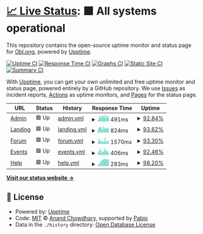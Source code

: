 # [📈 Live Status](https://status.obl.ong): <!--live status--> **🟩 All systems operational**

This repository contains the open-source uptime monitor and status page for [Obl.ong](https://obl.ong), powered by [Upptime](https://github.com/upptime/upptime).

[![Uptime CI](https://github.com/obl-ong/status/workflows/Uptime%20CI/badge.svg)](https://github.com/obl-ong/status/actions?query=workflow%3A%22Uptime+CI%22)
[![Response Time CI](https://github.com/obl-ong/status/workflows/Response%20Time%20CI/badge.svg)](https://github.com/obl-ong/status/actions?query=workflow%3A%22Response+Time+CI%22)
[![Graphs CI](https://github.com/obl-ong/status/workflows/Graphs%20CI/badge.svg)](https://github.com/obl-ong/status/actions?query=workflow%3A%22Graphs+CI%22)
[![Static Site CI](https://github.com/obl-ong/status/workflows/Static%20Site%20CI/badge.svg)](https://github.com/obl-ong/status/actions?query=workflow%3A%22Static+Site+CI%22)
[![Summary CI](https://github.com/obl-ong/status/workflows/Summary%20CI/badge.svg)](https://github.com/obl-ong/status/actions?query=workflow%3A%22Summary+CI%22)

With [Upptime](https://upptime.js.org), you can get your own unlimited and free uptime monitor and status page, powered entirely by a GitHub repository. We use [Issues](https://github.com/obl-ong/status/issues) as incident reports, [Actions](https://github.com/obl-ong/status/actions) as uptime monitors, and [Pages](https://status.obl.ong) for the status page.

<!--start: status pages-->
<!-- This summary is generated by Upptime (https://github.com/upptime/upptime) -->
<!-- Do not edit this manually, your changes will be overwritten -->
<!-- prettier-ignore -->
| URL | Status | History | Response Time | Uptime |
| --- | ------ | ------- | ------------- | ------ |
| <img alt="" src="https://icons.duckduckgo.com/ip3/admin.obl.ong.ico" height="13"> [Admin](https://admin.obl.ong/up) | 🟩 Up | [admin.yml](https://github.com/obl-ong/status/commits/HEAD/history/admin.yml) | <details><summary><img alt="Response time graph" src="./graphs/admin/response-time-week.png" height="20"> 491ms</summary><br><a href="https://status.obl.ong/history/admin"><img alt="Response time 480" src="https://img.shields.io/endpoint?url=https%3A%2F%2Fraw.githubusercontent.com%2Fobl-ong%2Fstatus%2FHEAD%2Fapi%2Fadmin%2Fresponse-time.json"></a><br><a href="https://status.obl.ong/history/admin"><img alt="24-hour response time 495" src="https://img.shields.io/endpoint?url=https%3A%2F%2Fraw.githubusercontent.com%2Fobl-ong%2Fstatus%2FHEAD%2Fapi%2Fadmin%2Fresponse-time-day.json"></a><br><a href="https://status.obl.ong/history/admin"><img alt="7-day response time 491" src="https://img.shields.io/endpoint?url=https%3A%2F%2Fraw.githubusercontent.com%2Fobl-ong%2Fstatus%2FHEAD%2Fapi%2Fadmin%2Fresponse-time-week.json"></a><br><a href="https://status.obl.ong/history/admin"><img alt="30-day response time 462" src="https://img.shields.io/endpoint?url=https%3A%2F%2Fraw.githubusercontent.com%2Fobl-ong%2Fstatus%2FHEAD%2Fapi%2Fadmin%2Fresponse-time-month.json"></a><br><a href="https://status.obl.ong/history/admin"><img alt="1-year response time 480" src="https://img.shields.io/endpoint?url=https%3A%2F%2Fraw.githubusercontent.com%2Fobl-ong%2Fstatus%2FHEAD%2Fapi%2Fadmin%2Fresponse-time-year.json"></a></details> | <details><summary><a href="https://status.obl.ong/history/admin">92.84%</a></summary><a href="https://status.obl.ong/history/admin"><img alt="All-time uptime 94.63%" src="https://img.shields.io/endpoint?url=https%3A%2F%2Fraw.githubusercontent.com%2Fobl-ong%2Fstatus%2FHEAD%2Fapi%2Fadmin%2Fuptime.json"></a><br><a href="https://status.obl.ong/history/admin"><img alt="24-hour uptime 79.97%" src="https://img.shields.io/endpoint?url=https%3A%2F%2Fraw.githubusercontent.com%2Fobl-ong%2Fstatus%2FHEAD%2Fapi%2Fadmin%2Fuptime-day.json"></a><br><a href="https://status.obl.ong/history/admin"><img alt="7-day uptime 92.84%" src="https://img.shields.io/endpoint?url=https%3A%2F%2Fraw.githubusercontent.com%2Fobl-ong%2Fstatus%2FHEAD%2Fapi%2Fadmin%2Fuptime-week.json"></a><br><a href="https://status.obl.ong/history/admin"><img alt="30-day uptime 98.16%" src="https://img.shields.io/endpoint?url=https%3A%2F%2Fraw.githubusercontent.com%2Fobl-ong%2Fstatus%2FHEAD%2Fapi%2Fadmin%2Fuptime-month.json"></a><br><a href="https://status.obl.ong/history/admin"><img alt="1-year uptime 94.63%" src="https://img.shields.io/endpoint?url=https%3A%2F%2Fraw.githubusercontent.com%2Fobl-ong%2Fstatus%2FHEAD%2Fapi%2Fadmin%2Fuptime-year.json"></a></details>
| <img alt="" src="https://icons.duckduckgo.com/ip3/obl.ong.ico" height="13"> [Landing](https://obl.ong) | 🟩 Up | [landing.yml](https://github.com/obl-ong/status/commits/HEAD/history/landing.yml) | <details><summary><img alt="Response time graph" src="./graphs/landing/response-time-week.png" height="20"> 824ms</summary><br><a href="https://status.obl.ong/history/landing"><img alt="Response time 634" src="https://img.shields.io/endpoint?url=https%3A%2F%2Fraw.githubusercontent.com%2Fobl-ong%2Fstatus%2FHEAD%2Fapi%2Flanding%2Fresponse-time.json"></a><br><a href="https://status.obl.ong/history/landing"><img alt="24-hour response time 785" src="https://img.shields.io/endpoint?url=https%3A%2F%2Fraw.githubusercontent.com%2Fobl-ong%2Fstatus%2FHEAD%2Fapi%2Flanding%2Fresponse-time-day.json"></a><br><a href="https://status.obl.ong/history/landing"><img alt="7-day response time 824" src="https://img.shields.io/endpoint?url=https%3A%2F%2Fraw.githubusercontent.com%2Fobl-ong%2Fstatus%2FHEAD%2Fapi%2Flanding%2Fresponse-time-week.json"></a><br><a href="https://status.obl.ong/history/landing"><img alt="30-day response time 740" src="https://img.shields.io/endpoint?url=https%3A%2F%2Fraw.githubusercontent.com%2Fobl-ong%2Fstatus%2FHEAD%2Fapi%2Flanding%2Fresponse-time-month.json"></a><br><a href="https://status.obl.ong/history/landing"><img alt="1-year response time 634" src="https://img.shields.io/endpoint?url=https%3A%2F%2Fraw.githubusercontent.com%2Fobl-ong%2Fstatus%2FHEAD%2Fapi%2Flanding%2Fresponse-time-year.json"></a></details> | <details><summary><a href="https://status.obl.ong/history/landing">93.62%</a></summary><a href="https://status.obl.ong/history/landing"><img alt="All-time uptime 94.78%" src="https://img.shields.io/endpoint?url=https%3A%2F%2Fraw.githubusercontent.com%2Fobl-ong%2Fstatus%2FHEAD%2Fapi%2Flanding%2Fuptime.json"></a><br><a href="https://status.obl.ong/history/landing"><img alt="24-hour uptime 85.35%" src="https://img.shields.io/endpoint?url=https%3A%2F%2Fraw.githubusercontent.com%2Fobl-ong%2Fstatus%2FHEAD%2Fapi%2Flanding%2Fuptime-day.json"></a><br><a href="https://status.obl.ong/history/landing"><img alt="7-day uptime 93.62%" src="https://img.shields.io/endpoint?url=https%3A%2F%2Fraw.githubusercontent.com%2Fobl-ong%2Fstatus%2FHEAD%2Fapi%2Flanding%2Fuptime-week.json"></a><br><a href="https://status.obl.ong/history/landing"><img alt="30-day uptime 98.37%" src="https://img.shields.io/endpoint?url=https%3A%2F%2Fraw.githubusercontent.com%2Fobl-ong%2Fstatus%2FHEAD%2Fapi%2Flanding%2Fuptime-month.json"></a><br><a href="https://status.obl.ong/history/landing"><img alt="1-year uptime 94.78%" src="https://img.shields.io/endpoint?url=https%3A%2F%2Fraw.githubusercontent.com%2Fobl-ong%2Fstatus%2FHEAD%2Fapi%2Flanding%2Fuptime-year.json"></a></details>
| <img alt="" src="https://icons.duckduckgo.com/ip3/forum.obl.ong.ico" height="13"> [Forum](https://forum.obl.ong) | 🟩 Up | [forum.yml](https://github.com/obl-ong/status/commits/HEAD/history/forum.yml) | <details><summary><img alt="Response time graph" src="./graphs/forum/response-time-week.png" height="20"> 1570ms</summary><br><a href="https://status.obl.ong/history/forum"><img alt="Response time 1154" src="https://img.shields.io/endpoint?url=https%3A%2F%2Fraw.githubusercontent.com%2Fobl-ong%2Fstatus%2FHEAD%2Fapi%2Fforum%2Fresponse-time.json"></a><br><a href="https://status.obl.ong/history/forum"><img alt="24-hour response time 1306" src="https://img.shields.io/endpoint?url=https%3A%2F%2Fraw.githubusercontent.com%2Fobl-ong%2Fstatus%2FHEAD%2Fapi%2Fforum%2Fresponse-time-day.json"></a><br><a href="https://status.obl.ong/history/forum"><img alt="7-day response time 1570" src="https://img.shields.io/endpoint?url=https%3A%2F%2Fraw.githubusercontent.com%2Fobl-ong%2Fstatus%2FHEAD%2Fapi%2Fforum%2Fresponse-time-week.json"></a><br><a href="https://status.obl.ong/history/forum"><img alt="30-day response time 1260" src="https://img.shields.io/endpoint?url=https%3A%2F%2Fraw.githubusercontent.com%2Fobl-ong%2Fstatus%2FHEAD%2Fapi%2Fforum%2Fresponse-time-month.json"></a><br><a href="https://status.obl.ong/history/forum"><img alt="1-year response time 1154" src="https://img.shields.io/endpoint?url=https%3A%2F%2Fraw.githubusercontent.com%2Fobl-ong%2Fstatus%2FHEAD%2Fapi%2Fforum%2Fresponse-time-year.json"></a></details> | <details><summary><a href="https://status.obl.ong/history/forum">93.30%</a></summary><a href="https://status.obl.ong/history/forum"><img alt="All-time uptime 91.92%" src="https://img.shields.io/endpoint?url=https%3A%2F%2Fraw.githubusercontent.com%2Fobl-ong%2Fstatus%2FHEAD%2Fapi%2Fforum%2Fuptime.json"></a><br><a href="https://status.obl.ong/history/forum"><img alt="24-hour uptime 83.08%" src="https://img.shields.io/endpoint?url=https%3A%2F%2Fraw.githubusercontent.com%2Fobl-ong%2Fstatus%2FHEAD%2Fapi%2Fforum%2Fuptime-day.json"></a><br><a href="https://status.obl.ong/history/forum"><img alt="7-day uptime 93.30%" src="https://img.shields.io/endpoint?url=https%3A%2F%2Fraw.githubusercontent.com%2Fobl-ong%2Fstatus%2FHEAD%2Fapi%2Fforum%2Fuptime-week.json"></a><br><a href="https://status.obl.ong/history/forum"><img alt="30-day uptime 97.98%" src="https://img.shields.io/endpoint?url=https%3A%2F%2Fraw.githubusercontent.com%2Fobl-ong%2Fstatus%2FHEAD%2Fapi%2Fforum%2Fuptime-month.json"></a><br><a href="https://status.obl.ong/history/forum"><img alt="1-year uptime 91.92%" src="https://img.shields.io/endpoint?url=https%3A%2F%2Fraw.githubusercontent.com%2Fobl-ong%2Fstatus%2FHEAD%2Fapi%2Fforum%2Fuptime-year.json"></a></details>
| <img alt="" src="https://icons.duckduckgo.com/ip3/events.obl.ong.ico" height="13"> [Events](https://events.obl.ong) | 🟩 Up | [events.yml](https://github.com/obl-ong/status/commits/HEAD/history/events.yml) | <details><summary><img alt="Response time graph" src="./graphs/events/response-time-week.png" height="20"> 406ms</summary><br><a href="https://status.obl.ong/history/events"><img alt="Response time 398" src="https://img.shields.io/endpoint?url=https%3A%2F%2Fraw.githubusercontent.com%2Fobl-ong%2Fstatus%2FHEAD%2Fapi%2Fevents%2Fresponse-time.json"></a><br><a href="https://status.obl.ong/history/events"><img alt="24-hour response time 341" src="https://img.shields.io/endpoint?url=https%3A%2F%2Fraw.githubusercontent.com%2Fobl-ong%2Fstatus%2FHEAD%2Fapi%2Fevents%2Fresponse-time-day.json"></a><br><a href="https://status.obl.ong/history/events"><img alt="7-day response time 406" src="https://img.shields.io/endpoint?url=https%3A%2F%2Fraw.githubusercontent.com%2Fobl-ong%2Fstatus%2FHEAD%2Fapi%2Fevents%2Fresponse-time-week.json"></a><br><a href="https://status.obl.ong/history/events"><img alt="30-day response time 398" src="https://img.shields.io/endpoint?url=https%3A%2F%2Fraw.githubusercontent.com%2Fobl-ong%2Fstatus%2FHEAD%2Fapi%2Fevents%2Fresponse-time-month.json"></a><br><a href="https://status.obl.ong/history/events"><img alt="1-year response time 398" src="https://img.shields.io/endpoint?url=https%3A%2F%2Fraw.githubusercontent.com%2Fobl-ong%2Fstatus%2FHEAD%2Fapi%2Fevents%2Fresponse-time-year.json"></a></details> | <details><summary><a href="https://status.obl.ong/history/events">92.46%</a></summary><a href="https://status.obl.ong/history/events"><img alt="All-time uptime 93.29%" src="https://img.shields.io/endpoint?url=https%3A%2F%2Fraw.githubusercontent.com%2Fobl-ong%2Fstatus%2FHEAD%2Fapi%2Fevents%2Fuptime.json"></a><br><a href="https://status.obl.ong/history/events"><img alt="24-hour uptime 86.27%" src="https://img.shields.io/endpoint?url=https%3A%2F%2Fraw.githubusercontent.com%2Fobl-ong%2Fstatus%2FHEAD%2Fapi%2Fevents%2Fuptime-day.json"></a><br><a href="https://status.obl.ong/history/events"><img alt="7-day uptime 92.46%" src="https://img.shields.io/endpoint?url=https%3A%2F%2Fraw.githubusercontent.com%2Fobl-ong%2Fstatus%2FHEAD%2Fapi%2Fevents%2Fuptime-week.json"></a><br><a href="https://status.obl.ong/history/events"><img alt="30-day uptime 93.29%" src="https://img.shields.io/endpoint?url=https%3A%2F%2Fraw.githubusercontent.com%2Fobl-ong%2Fstatus%2FHEAD%2Fapi%2Fevents%2Fuptime-month.json"></a><br><a href="https://status.obl.ong/history/events"><img alt="1-year uptime 93.29%" src="https://img.shields.io/endpoint?url=https%3A%2F%2Fraw.githubusercontent.com%2Fobl-ong%2Fstatus%2FHEAD%2Fapi%2Fevents%2Fuptime-year.json"></a></details>
| <img alt="" src="https://icons.duckduckgo.com/ip3/help.obl.ong.ico" height="13"> [Help](https://help.obl.ong) | 🟩 Up | [help.yml](https://github.com/obl-ong/status/commits/HEAD/history/help.yml) | <details><summary><img alt="Response time graph" src="./graphs/help/response-time-week.png" height="20"> 283ms</summary><br><a href="https://status.obl.ong/history/help"><img alt="Response time 283" src="https://img.shields.io/endpoint?url=https%3A%2F%2Fraw.githubusercontent.com%2Fobl-ong%2Fstatus%2FHEAD%2Fapi%2Fhelp%2Fresponse-time.json"></a><br><a href="https://status.obl.ong/history/help"><img alt="24-hour response time 283" src="https://img.shields.io/endpoint?url=https%3A%2F%2Fraw.githubusercontent.com%2Fobl-ong%2Fstatus%2FHEAD%2Fapi%2Fhelp%2Fresponse-time-day.json"></a><br><a href="https://status.obl.ong/history/help"><img alt="7-day response time 283" src="https://img.shields.io/endpoint?url=https%3A%2F%2Fraw.githubusercontent.com%2Fobl-ong%2Fstatus%2FHEAD%2Fapi%2Fhelp%2Fresponse-time-week.json"></a><br><a href="https://status.obl.ong/history/help"><img alt="30-day response time 283" src="https://img.shields.io/endpoint?url=https%3A%2F%2Fraw.githubusercontent.com%2Fobl-ong%2Fstatus%2FHEAD%2Fapi%2Fhelp%2Fresponse-time-month.json"></a><br><a href="https://status.obl.ong/history/help"><img alt="1-year response time 283" src="https://img.shields.io/endpoint?url=https%3A%2F%2Fraw.githubusercontent.com%2Fobl-ong%2Fstatus%2FHEAD%2Fapi%2Fhelp%2Fresponse-time-year.json"></a></details> | <details><summary><a href="https://status.obl.ong/history/help">98.20%</a></summary><a href="https://status.obl.ong/history/help"><img alt="All-time uptime 98.20%" src="https://img.shields.io/endpoint?url=https%3A%2F%2Fraw.githubusercontent.com%2Fobl-ong%2Fstatus%2FHEAD%2Fapi%2Fhelp%2Fuptime.json"></a><br><a href="https://status.obl.ong/history/help"><img alt="24-hour uptime 98.20%" src="https://img.shields.io/endpoint?url=https%3A%2F%2Fraw.githubusercontent.com%2Fobl-ong%2Fstatus%2FHEAD%2Fapi%2Fhelp%2Fuptime-day.json"></a><br><a href="https://status.obl.ong/history/help"><img alt="7-day uptime 98.20%" src="https://img.shields.io/endpoint?url=https%3A%2F%2Fraw.githubusercontent.com%2Fobl-ong%2Fstatus%2FHEAD%2Fapi%2Fhelp%2Fuptime-week.json"></a><br><a href="https://status.obl.ong/history/help"><img alt="30-day uptime 98.20%" src="https://img.shields.io/endpoint?url=https%3A%2F%2Fraw.githubusercontent.com%2Fobl-ong%2Fstatus%2FHEAD%2Fapi%2Fhelp%2Fuptime-month.json"></a><br><a href="https://status.obl.ong/history/help"><img alt="1-year uptime 98.20%" src="https://img.shields.io/endpoint?url=https%3A%2F%2Fraw.githubusercontent.com%2Fobl-ong%2Fstatus%2FHEAD%2Fapi%2Fhelp%2Fuptime-year.json"></a></details>

<!--end: status pages-->

[**Visit our status website →**](https://status.obl.ong)

## 📄 License

- Powered by: [Upptime](https://github.com/upptime/upptime)
- Code: [MIT](./LICENSE) © [Anand Chowdhary](https://anandchowdhary.com), supported by [Pabio](https://pabio.com)
- Data in the `./history` directory: [Open Database License](https://opendatacommons.org/licenses/odbl/1-0/)
